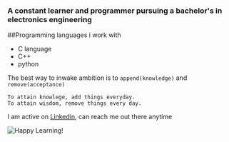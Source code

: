 ### A constant learner and programmer pursuing a bachelor's in electronics engineering

##Programming languages i work with
- C language
- C++
- python

The best way to inwake ambition is to `append(knowledge)` and   `remove(acceptance)`

```
To attain knowlege, add things everyday. 
To attain wisdom, remove things every day.
```

I am active on [Linkedin](https://linkedin.com/in/kalpanshah-438416172/), can reach me out there anytime

![Happy Learning!](https://www.google.com/url?sa=i&url=https%3A%2F%2Fwww.pinterest.com%2Fpin%2F641270434412857326%2F&psig=AOvVaw3auLQ1pRQ7VPfqqpYPdsvN&ust=1593696981140000&source=images&cd=vfe&ved=0CAIQjRxqFwoTCMia_paWrOoCFQAAAAAdAAAAABAD)
